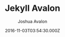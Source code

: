 ---
title: Jekyll Avalon
github: 'https://github.com/joshuaavalon/Jekyll-Avalon'
demo: 'https://joshuaavalon.github.io/Jekyll-Avalon/'
author: Joshua Avalon
ssg:
  - Jekyll
cms:
  - No Cms
date: 2016-11-03T03:54:30.000Z
github_branch: master
description: Materialize Jekyll theme
stale: true
---